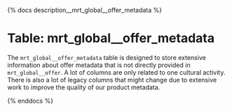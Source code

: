 {% docs description__mrt_global__offer_metadata %}

# Table: mrt_global__offer_metadata

The `mrt_global__offer_metadata` table is designed to store extensive information about offer metadata that is not directly provided in `mrt_global__offer`.
A lot of columns are only related to one cultural activity.
There is also a lot of legacy columns that might change due to extensive work to improve the quality of our product metadata.

{% enddocs %}
